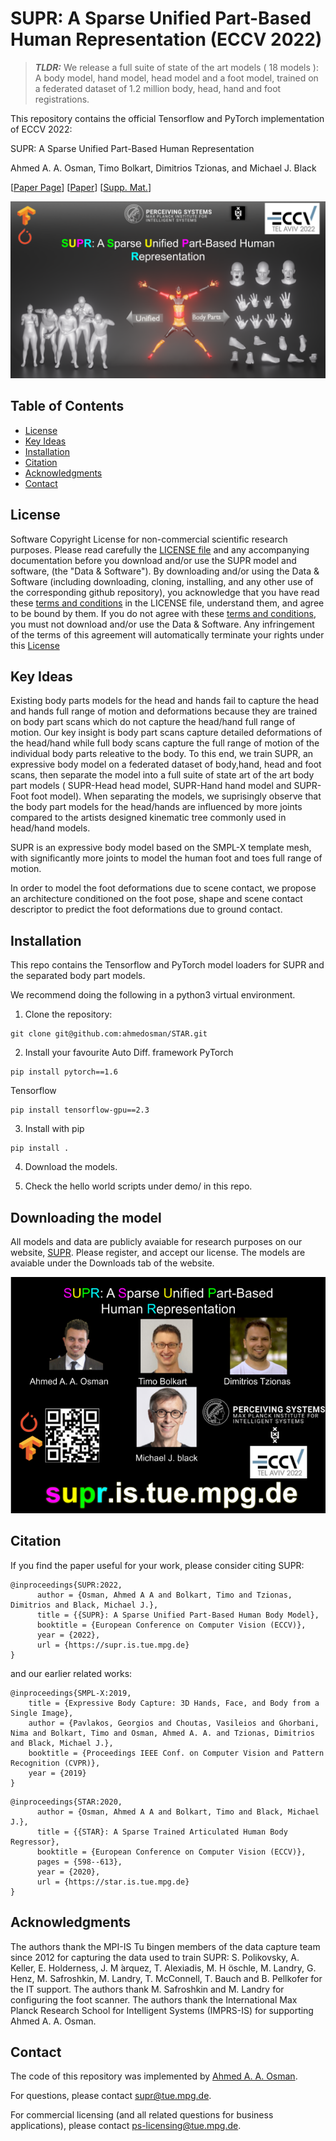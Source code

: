 # SUPR: A Sparse Unified Part-Based Human Representation (ECCV 2022)



> **_TLDR:_**  We release a full suite of state of the art models ( 18 models ): A body model, hand model, head model and a foot model, trained on a federated dataset of 1.2 million body, head, hand and foot registrations. 

This repository contains the official Tensorflow and PyTorch implementation of ECCV 2022:

SUPR: A Sparse Unified Part-Based Human Representation

Ahmed A. A. Osman, Timo Bolkart, Dimitrios Tzionas, and Michael J. Black 


[[Paper Page](https://supr.is.tue.mpg.de)] [[Paper](https://ps.is.mpg.de/uploads_file/attachment/attachment/699/0570_source.pdf)] [[Supp. Mat.](https://ps.is.mpg.de/uploads_file/attachment/attachment/700/0570-supp.pdf)] 

![SUPR Teaser](./images/main.png)


## Table of Contents
  * [License](#license)
  * [Key Ideas](#key-ideas)
  * [Installation](#installation)
  * [Citation](#citation)
  * [Acknowledgments](#acknowledgments)
  * [Contact](#contact)

## License

Software Copyright License for non-commercial scientific research purposes.
Please read carefully the [LICENSE file](https://github.com/ahmedosman/SUPR/blob/master/LICENSE) and any accompanying
documentation before you download and/or use the SUPR model and software, (the "Data & Software"). By downloading and/or using the Data & Software (including downloading, cloning, installing, and any other use of the corresponding github repository), you acknowledge that you have read these [terms and conditions](https://github.com/ahmedosman/SUPR/blob/master/LICENSE) in the LICENSE file, understand them, and agree to be bound by them. If you do not agree with these [terms and conditions](https://github.com/ahmedosman/SUPR/blob/master/LICENSE), you must not download and/or use the Data & Software. Any infringement of the terms of this agreement will automatically terminate your rights under this [License](https://github.com/ahmedosman/SUPR/blob/master/LICENSE)


## Key Ideas
Existing body parts models for the head and hands fail to capture the head and hands full range of motion and deformations because they are trained on body part scans which do not capture the head/hand full range of motion. Our key insight is body part scans capture detailed deformations of the head/hand while full body scans capture the full range of motion of the individual body parts releative to the body. To this end, we train SUPR, an expressive body model on a federated dataset of body,hand, head and foot scans, then separate the model into a full suite of state art of the art body part models ( SUPR-Head head model, SUPR-Hand hand model and SUPR-Foot foot model). When separating the models, we suprisingly observe that the body part models for the head/hands are influenced by more joints compared to the artists designed kinematic tree commonly used in head/hand models. 


SUPR is an expressive body model based on the SMPL-X template mesh, with significantly more joints to model the human foot and toes full range of motion. 



In order to model the foot deformations due to scene contact, we propose an architecture conditioned on the foot pose, shape and scene contact descriptor to predict the foot deformations due to ground contact. 


## Installation
 This repo contains the Tensorflow and PyTorch model loaders for SUPR and the separated body part models.

 We recommend doing the following in a python3 virtual environment.

1. Clone the repository: 

```Shell
git clone git@github.com:ahmedosman/STAR.git
```

2. Install your favourite Auto Diff. framework 
PyTorch
```
pip install pytorch==1.6
```

Tensorflow
```
pip install tensorflow-gpu==2.3
```


3. Install with pip
```
pip install .
``` 

4. Download the models. 

5. Check the hello world scripts under demo/ in this repo.  

## Downloading the model

All models and data are publicly avaiable for research purposes on our website, [SUPR](https://supr.is.tue.mpg.de). Please register, and accept our license. The models are avaiable under the Downloads tab of the website. 

![Project Page](./images/project_page.png)




## Citation

If you find the paper useful for your work,  please consider citing SUPR: 

```
@inproceedings{SUPR:2022,
      author = {Osman, Ahmed A A and Bolkart, Timo and Tzionas, Dimitrios and Black, Michael J.},
      title = {{SUPR}: A Sparse Unified Part-Based Human Body Model},
      booktitle = {European Conference on Computer Vision (ECCV)},
      year = {2022},
      url = {https://supr.is.tue.mpg.de}
}   
```


and our earlier related works: 

```
@inproceedings{SMPL-X:2019,
    title = {Expressive Body Capture: 3D Hands, Face, and Body from a Single Image},
    author = {Pavlakos, Georgios and Choutas, Vasileios and Ghorbani, Nima and Bolkart, Timo and Osman, Ahmed A. A. and Tzionas, Dimitrios and Black, Michael J.},
    booktitle = {Proceedings IEEE Conf. on Computer Vision and Pattern Recognition (CVPR)},
    year = {2019}
}
```

```
@inproceedings{STAR:2020,
      author = {Osman, Ahmed A A and Bolkart, Timo and Black, Michael J.},
      title = {{STAR}: A Sparse Trained Articulated Human Body Regressor},
      booktitle = {European Conference on Computer Vision (ECCV)},
      pages = {598--613},
      year = {2020},
      url = {https://star.is.tue.mpg.de}
}    
```

## Acknowledgments

The authors thank the MPI-IS Tu ̈bingen members of the data capture team since 2012 for capturing the data used to train SUPR: S. Polikovsky, A. Keller, E. Holderness, J. M ́arquez, T. Alexiadis, M. H ̈oschle, M. Landry, G. Henz, M. Safroshkin, M. Landry, T. McConnell, T. Bauch and B. Pellkofer for the IT support. The authors thank M. Safroshkin and M. Landry for configuring the foot scanner. The authors thank the International Max Planck Research School for Intelligent Systems (IMPRS-IS) for supporting Ahmed A. A. Osman.


## Contact
The code of this repository was implemented by [Ahmed A. A. Osman](https://ps.is.mpg.de/person/aosman).

For questions, please contact [supr@tue.mpg.de](supr@tue.mpg.de).

For commercial licensing (and all related questions for business applications), please contact [ps-licensing@tue.mpg.de](ps-licensing@tue.mpg.de).
